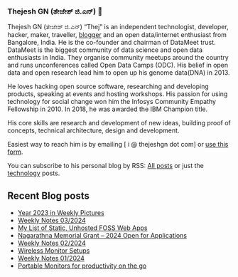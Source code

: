 ### Thejesh GN (ತೇಜೇಶ್ ಜಿ.ಎನ್) 👋

Thejesh GN (ತೇಜೇಶ್ ಜಿ.ಎನ್) “Thej” is an independent technologist, developer, hacker, maker, traveller, [blogger](https://thejeshgn.com/) and an open data/internet enthusiast from Bangalore, India. He is the co-founder and chairman of DataMeet trust. DataMeet is the biggest community of data science and open data enthusiasts in India. They organise community meetups around the country and runs unconferences called Open Data Camps (ODC). His belief in open data and open research lead him to open up his genome data(DNA) in 2013.

He loves hacking open source software, researching and developing products, speaking at events and hosting workshops. His passion for using technology for social change won him the Infosys Community Empathy Fellowship in 2010. In 2018, he was awarded the IBM Champion title.

His core skills are research and development of new ideas, building proof of concepts, technical architecture, design and development.

Easiest way to reach him is by emailing [ i @ thejeshgn dot com] or [use this form](https://thejeshgn.com/contact/).

You can subscribe to his personal blog by RSS: [All posts](https://feeds.thejeshgn.com/thejeshgn) or just the [technology](https://feeds.thejeshgn.com/technology) posts.

## Recent Blog posts
<!-- BLOG-POST-LIST:START -->
- [Year 2023 in Weekly Pictures](https://thejeshgn.com/2024/01/20/year-2023-in-weekly-pictures/)
- [Weekly Notes 03/2024](https://thejeshgn.com/2024/01/19/weekly-notes-03-2024/)
- [My List of Static, Unhosted FOSS Web Apps](https://thejeshgn.com/2024/01/16/my-list-of-static-unhosted-foss-web-apps/)
- [Nagarathna Memorial Grant – 2024 Open for Applications](https://thejeshgn.com/2024/01/15/nagarathna-memorial-grant-2024-open-for-applications/)
- [Weekly Notes 02/2024](https://thejeshgn.com/2024/01/12/weekly-notes-02-2024/)
- [Wireless Monitor Setups](https://thejeshgn.com/2024/01/11/wireless-monitor-setups/)
- [Weekly Notes 01/2024](https://thejeshgn.com/2024/01/05/weekly-notes-01-2024/)
- [Portable Monitors for productivity on the go](https://thejeshgn.com/2024/01/04/portable-monitors-for-productivity-on-the-go/)
<!-- BLOG-POST-LIST:END -->
